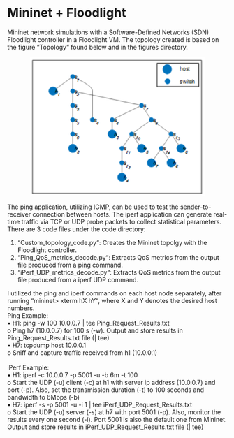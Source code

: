 # Mininet + Floodlight

Mininet network simulations with a Software-Defined Networks (SDN) Floodlight controller in a Floodlight VM. The topology created is based on the figure “Topology“ found below and in the figures directory.

<p align="center">
<img src="https://github.com/TareqTayeh/Mininet-Simulation-with-Floodlight/blob/master/figures/Topology.png" width="400">
</p>

The ping application, utilizing ICMP, can be used to test the sender-to-receiver connection between hosts. The iperf application can generate real-time traffic via TCP or UDP probe packets to collect statistical parameters. There are 3 code files under the code directory:
1. “Custom_topology_code.py“: Creates the Mininet topolgy with the Floodlight controller.
2. “Ping_QoS_metrics_decode.py“: Extracts QoS metrics from the output file produced from a ping command.
3. “iPerf_UDP_metrics_decode.py“: Extracts QoS metrics from the output file produced from a iperf UDP command.

I utilized the ping and iperf commands on each host node separately, after running “mininet> xterm hX hY“, where X and Y denotes the desired host numbers. <br />
Ping Example: <br />
• H1: ping -w 100 10.0.0.7 | tee Ping_Request_Results.txt <br />
o Ping h7 (10.0.0.7) for 100 s (-w). Output and store results in Ping_Request_Results.txt file (| tee) <br />
• H7: tcpdump host 10.0.0.1 <br />
o Sniff and capture traffic received from h1 (10.0.0.1) <br />
<br />
iPerf Example: <br />
• H1: iperf -c 10.0.0.7 -p 5001 -u -b 6m -t 100 <br />
o Start the UDP (-u) client (-c) at h1 with server ip address (10.0.0.7) and port (-p). Also, set the transmission duration (-t) to 100 seconds and bandwidth to 6Mbps (-b) <br />
• H7: iperf -s -p 5001 -u -i 1 | tee iPerf_UDP_Request_Results.txt <br />
o Start the UDP (-u) server (-s) at h7 with port 5001 (-p). Also, monitor the results every one second (-i). Port 5001 is also the default one from Mininet. Output and store results in iPerf_UDP_Request_Results.txt file (| tee) <br />
